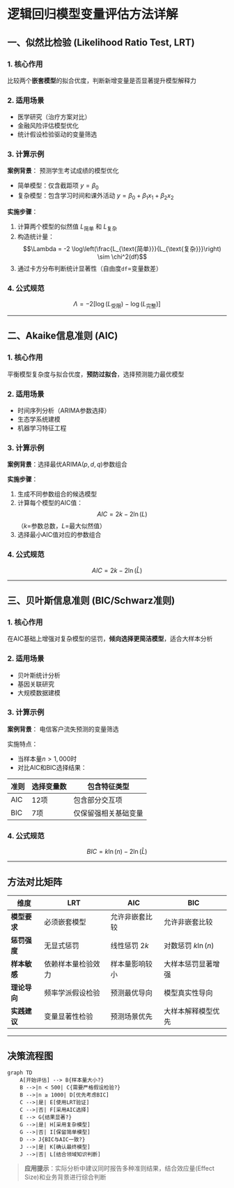 # 逻辑回归模型变量评估方法详解

## 一、似然比检验 (Likelihood Ratio Test, LRT)

### 1. 核心作用

比较两个**嵌套模型**的拟合优度，判断新增变量是否显著提升模型解释力

### 2. 适用场景

-   医学研究（治疗方案对比）
-   金融风险评估模型优化
-   统计假设检验驱动的变量筛选

### 3. 计算示例

**案例背景**： 预测学生考试成绩的模型优化

-   简单模型：仅含截距项 $y = β_0$
-   复杂模型：包含学习时间和课外活动 $y = β_0 + β_1x_1 + β_2x_2$

**实施步骤**：

1.  计算两个模型的似然值 $L_{\text{简单}}$ 和 $L_{\text{复杂}}$
2.  构造统计量：$$\Lambda = -2 \log\left(\frac{L_{\text{简单}}}{L_{\text{复杂}}}\right) \sim \chi^2(df)$$
3.  通过卡方分布判断统计显著性（自由度`df`=变量数差）

### 4. 公式规范

$$\Lambda = -2[\log(L_{\text{受限}}) - \log(L_{\text{完整}})]$$

------------------------------------------------------------------------

## 二、Akaike信息准则 (AIC)

### 1. 核心作用

平衡模型复杂度与拟合优度，**预防过拟合**，选择预测能力最优模型

### 2. 适用场景

-   时间序列分析（ARIMA参数选择）
-   生态学系统建模
-   机器学习特征工程

### 3. 计算示例

**案例背景**：选择最优ARIMA$(p,d,q)$参数组合

**实施步骤**：

1.  生成不同参数组合的候选模型
2.  计算每个模型的AIC值：$$AIC = 2k - 2\ln(L)$$（$k$=参数总数，$L$=最大似然值）
3.  选择最小AIC值对应的参数组合

### 4. 公式规范

$$AIC = 2k - 2\ln(\hat{L})$$

------------------------------------------------------------------------

## 三、贝叶斯信息准则 (BIC/Schwarz准则)

### 1. 核心作用

在AIC基础上增强对复杂模型的惩罚，**倾向选择更简洁模型**，适合大样本分析

### 2. 适用场景

-   贝叶斯统计分析
-   基因关联研究
-   大规模数据建模

### 3. 计算示例

**案例背景**： 电信客户流失预测的变量筛选

实施特点：

-   当样本量$n > 1,000$时
-   对比AIC和BIC选择结果：

| 准则 | 选择变量数 | 包含特征类型         |
|------|------------|----------------------|
| AIC  | 12项       | 包含部分交互项       |
| BIC  | 7项        | 仅保留强相关基础变量 |

### 4. 公式规范

$$BIC = k \ln(n) - 2\ln(\hat{L})$$

------------------------------------------------------------------------

## 方法对比矩阵

| 维度         | LRT                | AIC            | BIC                |
|--------------|--------------------|----------------|--------------------|
| **模型要求** | 必须嵌套模型       | 允许非嵌套比较 | 允许非嵌套比较     |
| **惩罚强度** | 无显式惩罚         | 线性惩罚 $2k$  | 对数惩罚 $k\ln(n)$ |
| **样本敏感** | 依赖样本量检验效力 | 样本量影响较小 | 大样本惩罚显著增强 |
| **理论导向** | 频率学派假设检验   | 预测最优导向   | 模型真实性导向     |
| **实践建议** | 变量显著性检验     | 预测场景优先   | 大样本解释模型优先 |

------------------------------------------------------------------------

## 决策流程图

``` mermaid
graph TD
    A[开始评估] --> B{样本量大小?}
    B -->|n < 500| C{需要严格假设检验?}
    B -->|n ≥ 1000| D[优先考虑BIC]
    C -->|是| E[使用LRT验证]
    C -->|否| F[采用AIC选择]
    E --> G{结果显著?}
    G -->|是| H[采用复杂模型]
    G -->|否| I[保留简单模型]
    D --> J{BIC与AIC一致?}
    J -->|是| K[确认最终模型]
    J -->|否| L[结合领域知识判断]
```

> **应用提示**：实际分析中建议同时报告多种准则结果，结合效应量(Effect Size)和业务背景进行综合判断
